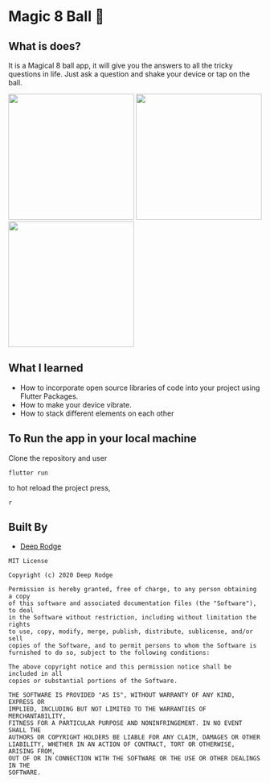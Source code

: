 
# Magic 8 Ball 🎱

## What is does?

It is a Magical 8 ball app, it will give you the answers to all the tricky questions in life. Just ask a question and shake your device or tap on the ball.


<img src="https://i.imgur.com/Pdhzc7N.png" width="250"> <img src="https://i.imgur.com/eorZtbn.png" width="250"> <img src="https://i.imgur.com/M3lgdSU.png" width="250">


## What I learned

- How to incorporate open source libraries of code into your project using Flutter Packages.
- How to make your device vibrate.
- How to stack different elements on each other


## To Run the app in your local machine
Clone the repository and user
```
flutter run
```

to hot reload the project press,
```
r
```
## Built By
- [Deep Rodge](https://github.com/deeprodge)
```
MIT License

Copyright (c) 2020 Deep Rodge

Permission is hereby granted, free of charge, to any person obtaining a copy
of this software and associated documentation files (the "Software"), to deal
in the Software without restriction, including without limitation the rights
to use, copy, modify, merge, publish, distribute, sublicense, and/or sell
copies of the Software, and to permit persons to whom the Software is
furnished to do so, subject to the following conditions:

The above copyright notice and this permission notice shall be included in all
copies or substantial portions of the Software.

THE SOFTWARE IS PROVIDED "AS IS", WITHOUT WARRANTY OF ANY KIND, EXPRESS OR
IMPLIED, INCLUDING BUT NOT LIMITED TO THE WARRANTIES OF MERCHANTABILITY,
FITNESS FOR A PARTICULAR PURPOSE AND NONINFRINGEMENT. IN NO EVENT SHALL THE
AUTHORS OR COPYRIGHT HOLDERS BE LIABLE FOR ANY CLAIM, DAMAGES OR OTHER
LIABILITY, WHETHER IN AN ACTION OF CONTRACT, TORT OR OTHERWISE, ARISING FROM,
OUT OF OR IN CONNECTION WITH THE SOFTWARE OR THE USE OR OTHER DEALINGS IN THE
SOFTWARE.
```



